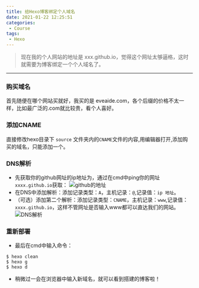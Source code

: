 ```yaml
---
title: 给Hexo博客绑定个人域名
date: 2021-01-22 12:25:51
categories: 
 - Course
tags: 
 - Hexo
---
```

>现在我的个人网站的地址是 xxx.github.io，觉得这个网址太够逼格，这时就需要为博客绑定一个个人域名了。
---
### 购买域名
首先随便在哪个网站买就好，我买的是 eveaide.com，各个后缀的价格不太一样，比如最广泛的.com就比较贵，看个人喜好。
### 添加CNAME
直接修改hexo目录下 `source` 文件夹内的`CNAME`文件的内容,用编辑器打开,添加购买的域名，只能添加一个。
### DNS解析
- 先获取你的github网址的ip地址为，通过在cmd中ping你的网址`xxxx.github.io`获取：
![github的地址](https://cdn.jsdelivr.net/gh/c164660339/CDN@main/blog/posts/2021-01/github-ip.png  "github的地址")
- 在DNS中添加解析：添加记录类型：`A`，主机记录：`@`,记录值：`ip 地址`。
- （可选）添加第二个解析：添加记录类型：`CNAME`，主机记录：`www`,记录值：`xxxx.github.io`，这样不管网址是否输入www都可以直达我们的网站。
![DNS解析](https://cdn.jsdelivr.net/gh/c164660339/CDN@main/blog/posts/2021-01/dns.png "DNS解析")

### 重新部署
- 最后在cmd中输入命令：
```
$ hexo clean
$ hexo g
$ hexo d
```
- 稍微过一会在浏览器中输入新域名，就可以看到搭建的博客啦！